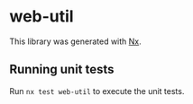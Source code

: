 # web-util

This library was generated with [Nx](https://nx.dev).

## Running unit tests

Run `nx test web-util` to execute the unit tests.
